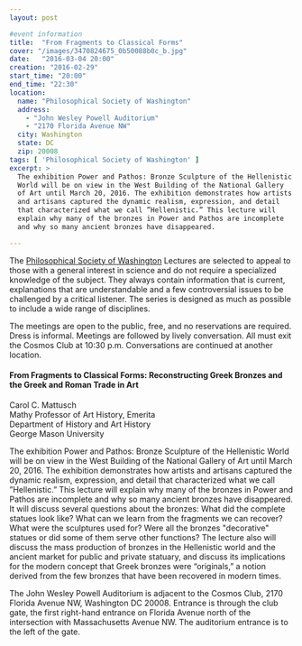 ```yaml
---
layout: post

#event information
title:  "From Fragments to Classical Forms"
cover: "/images/3470824675_0b50088b0c_b.jpg"
date:   "2016-03-04 20:00"
creation: "2016-02-29"
start_time: "20:00"
end_time: "22:30"
location:
  name: "Philosophical Society of Washington"
  address:
    - "John Wesley Powell Auditorium"
    - "2170 Florida Avenue NW"
  city: Washington
  state: DC
  zip: 20008
tags: [ 'Philosophical Society of Washington' ]
excerpt: >
  The exhibition Power and Pathos: Bronze Sculpture of the Hellenistic
  World will be on view in the West Building of the National Gallery
  of Art until March 20, 2016. The exhibition demonstrates how artists
  and artisans captured the dynamic realism, expression, and detail
  that characterized what we call ”Hellenistic.” This lecture will 
  explain why many of the bronzes in Power and Pathos are incomplete
  and why so many ancient bronzes have disappeared.

---
```


The [Philosophical Society of Washington](http://www.philsoc.org/)
Lectures are selected to
appeal to those with a general interest in science and do not require
a specialized knowledge of the subject. They always contain
information that is current, explanations that are understandable
and a few controversial issues to be challenged by a critical 
listener. The series is designed as much as possible to include a
wide range of disciplines.

The meetings are open to the public, free, and no reservations are
required. Dress is informal. Meetings are followed by lively
conversation. All must exit the Cosmos Club at 10:30 p.m.
Conversations are continued at another location.

#### From Fragments to Classical Forms: Reconstructing Greek Bronzes and the Greek and Roman Trade in Art

Carol C. Mattusch  
Mathy Professor of Art History, Emerita  
Department of History and Art History  
George Mason University  

The exhibition Power and Pathos: Bronze Sculpture of the Hellenistic
World will be on view in the West Building of the National Gallery of
Art until March 20, 2016. The exhibition demonstrates how artists and
artisans captured the dynamic realism, expression, and detail that
characterized what we call ”Hellenistic.” This lecture will explain
why many of the bronzes in Power and Pathos are incomplete and why so
many ancient bronzes have disappeared. It will discuss several
questions about the bronzes: What did the complete statues look like?
What can we learn from the fragments we can recover? What were the
sculptures used for? Were all the bronzes "decorative" statues or did
some of them serve other functions? The lecture also will discuss the
mass production of bronzes in the Hellenistic world and the ancient
market for public and private statuary, and discuss its implications
for the modern concept that Greek bronzes were “originals,” a notion
derived from the few bronzes that have been recovered in modern times.

The John Wesley Powell Auditorium is adjacent to the Cosmos Club,
2170 Florida Avenue NW, Washington DC 20008. Entrance is through 
the club gate, the first right-hand entrance on Florida Avenue north
of the intersection with Massachusetts Avenue NW. The auditorium
entrance is to the left of the gate.

